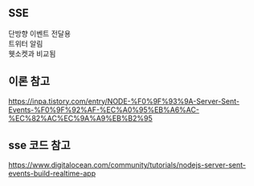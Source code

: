 ## SSE  
단방향 이벤트 전달용  
트위터 알림  
웻소켓과 비교됨  

## 이론 참고  
https://inpa.tistory.com/entry/NODE-%F0%9F%93%9A-Server-Sent-Events-%F0%9F%92%AF-%EC%A0%95%EB%A6%AC-%EC%82%AC%EC%9A%A9%EB%B2%95  

## sse 코드 참고  
https://www.digitalocean.com/community/tutorials/nodejs-server-sent-events-build-realtime-app  

